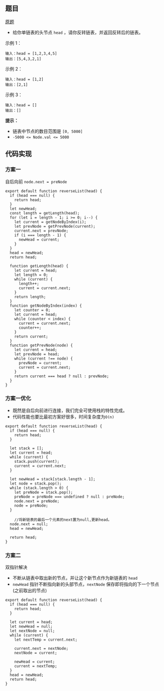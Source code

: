 ## 题目

[原题](https://leetcode-cn.com/leetbook/read/top-interview-questions-easy/xnnhm6/)

* 给你单链表的头节点 `head` ，请你反转链表，并返回反转后的链表。

示例 1：

```
输入：head = [1,2,3,4,5]
输出：[5,4,3,2,1]
```

示例 2：

```
输入：head = [1,2]
输出：[2,1]
```

示例 3：

```
输入：head = []
输出：[]
```

**提示：**

- 链表中节点的数目范围是 `[0, 5000]`
- `-5000 <= Node.val <= 5000`



## 代码实现

### 方案一

自后向前 `node.next = preNode`

```
export default function reverseList(head) {
  if (head === null) {
    return head;
  }
  let newHead;
  const length = getLength(head);
  for (let i = length - 1; i >= 0; i--) {
    let current = getNodeByIndex(i);
    let prevNode = getPrevNode(current);
    current.next = prevNode;
    if (i === length - 1) {
      newHead = current;
    }
  }
  head = newHead;
  return head;

  function getLength(head) {
    let current = head;
    let length = 0;
    while (current) {
      length++;
      current = current.next;
    }
    return length;
  }
  function getNodeByIndex(index) {
    let counter = 0;
    let current = head;
    while (counter < index) {
      current = current.next;
      counter++;
    }
    return current;
  }
  function getPrevNode(node) {
    let current = head;
    let prevNode = head;
    while (current !== node) {
      prevNode = current;
      current = current.next;
    }
    return current === head ? null : prevNode;
  }
}
```

### 方案一优化

* 既然是自后向前进行连接，我们完全可使用栈的特性完成。
* 代码性能也要比最初方案好很多，时间复杂度为`O(n)`

```
export default function reverseList(head) {
  if (head === null) {
    return head;
  }

  let stack = [];
  let current = head;
  while (current) {
    stack.push(current);
    current = current.next;
  }

  let newHead = stack[stack.length - 1];
  let node = stack.pop();
  while (stack.length > 0) {
    let preNode = stack.pop();
    preNode = preNode === undefined ? null : preNode;
    node.next = preNode;
    node = preNode;
  }
  
	//将新链表的最后一个元素的next置为null,更新head。
  node.next = null;
  head = newHead;

  return head;
}
```

### 方案二

双指针解决

* 不断从链表中取出新的节点，并让这个新节点作为新链表的 `head`
* `newHead` 指针不断指向新的头部节点，`nextNode` 保存即将指向的下一个节点(之前取出的节点)

```
export default function reverseList(head) {
  if (head === null) {
    return head;
  }

  let current = head;
  let newHead = null;
  let nextNode = null;
  while (current) {
    let nextTemp = current.next;

    current.next = nextNode;
    nextNode = current;

    newHead = current;
    current = nextTemp;
  }
  head = newHead;
  return head;
}
```

